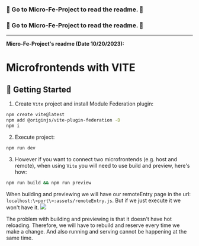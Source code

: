 ### 🚫 Go to Micro-Fe-Project to read the readme. 🚫
### 🚫 Go to Micro-Fe-Project to read the readme. 🚫

--- 
**Micro-Fe-Project's readme (Date 10/20/2023):**

# Microfrontends with VITE

## 🚀 Getting Started
1. Create `Vite` project and install Module Federation plugin:
```bash
npm create vite@latest
npm add @originjs/vite-plugin-federation -D 
npm i
```

2. Execute project:
```bash
npm run dev
```

3. However if you want to connect two microfrontends (e.g. host and remote), when using `Vite` you will need to use build and preview, here's how:
```bash
npm run build && npm run preview
```
When building and previewing we will have our remoteEntry page in the url: `localhost:\<port\>:assets/remoteEntry.js`. But if we just execute it we won't have it.
![](readme_img/remote_entry.png)

The problem with building and previewing is that it doesn't have hot reloading. Therefore, we will have to rebuild and reserve every time we make a change. And also running and serving cannot be happening at the same time.
